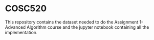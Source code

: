 # COSC520
This repository contains the dataset needed to do the Assignment 1- Advanced Algorithm course and the jupyter notebook containing all the implementation.
